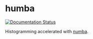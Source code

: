 # humba

[![Documentation Status](https://readthedocs.org/projects/humba/badge/?version=latest)](https://humba.readthedocs.io/en/latest/?badge=latest)

Histogramming accelerated with [numba](http://numba.pydata.org/).
